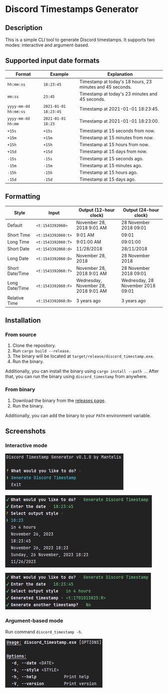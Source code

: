 # Discord Timestamps Generator

## Description

This is a simple CLI tool to generate Discord timestamps. It supports two modes: interactive and argument-based.

## Supported input date formats

| Format                | Example               | Explanation                                               |
|-----------------------|-----------------------|-----------------------------------------------------------|
| `hh:mm:ss`            | `18:23:45`            | Timestamp at today's 18 hours, 23 minutes and 45 seconds. |
| `mm:ss`               | `23:45`               | Timestamp at today's 23 minutes and 45 seconds.           |
| `yyyy-mm-dd hh:mm:ss` | `2021-01-01 18:23:45` | Timestamp at 2021-01-01 18:23:45.                         |
| `yyyy-mm-dd hh:mm`    | `2021-01-01 18:23`    | Timestamp at 2021-01-01 18:23:00.                         |
| `+15s`                | `+15s`                | Timestamp at 15 seconds from now.                         |
| `+15m`                | `+15m`                | Timestamp at 15 minutes from now.                         |
| `+15h`                | `+15h`                | Timestamp at 15 hours from now.                           |
| `+15d`                | `+15d`                | Timestamp at 15 days from now.                            |
| `-15s`                | `-15s`                | Timestamp at 15 seconds ago.                              |
| `-15m`                | `-15m`                | Timestamp at 15 minutes ago.                              |
| `-15h`                | `-15h`                | Timestamp at 15 hours ago.                                |
| `-15d`                | `-15d`                | Timestamp at 15 days ago.                                 |

## Formatting

| Style           | Input              | Output (12-hour clock)               | Output (24-hour clock)            |
|-----------------|--------------------|--------------------------------------|-----------------------------------|
| Default         | `<t:1543392060>`   | November 28, 2018 9:01 AM            | 28 November 2018 09:01            |
| Short Time      | `<t:1543392060:t>` | 9:01 AM                              | 09:01                             |
| Long Time       | `<t:1543392060:T>` | 9:01:00 AM                           | 09:01:00                          |
| Short Date      | `<t:1543392060:d>` | 11/28/2018                           | 28/11/2018                        |
| Long Date       | `<t:1543392060:D>` | November 28, 2018                    | 28 November 2018                  |
| Short Date/Time | `<t:1543392060:f>` | November 28, 2018 9:01 AM            | 28 November 2018 09:01            |
| Long Date/Time  | `<t:1543392060:F>` | Wednesday, November 28, 2018 9:01 AM | Wednesday, 28 November 2018 09:01 |
| Relative Time   | `<t:1543392060:R>` | 3 years ago                          | 3 years ago                       |

## Installation

### From source

1. Clone the repository.
2. Run `cargo build --release`.
3. The binary will be located at `target/release/discord_timestamp.exe`.
4. Run the binary.

Additionally, you can install the binary using `cargo install --path .`. After that, you can run the binary
using `discord_timestamp` from anywhere.

### From binary

1. Download the binary from the [releases page]().
2. Run the binary.

Additionally, you can add the binary to your `PATH` environment variable.

## Screenshots

### Interactive mode

![img.png](doc/images/interactive.png)

![img_1.png](doc/images/interactive_1.png)

![img_2.png](doc/images/interactive_2.png)

### Argument-based mode

Run command `discord_timestamp -h`.

![img.png](doc/images/arg.png)








